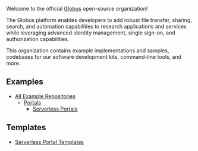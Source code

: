 

Welcome to the official [Globus](https://www.globus.org/) open-source organization!

The Globus platform enables developers to add robust file transfer, sharing, search, and automation capabilities to research applications and services while leveraging advanced identity management, single sign-on, and authorization capabilities.

This organization contains example implementations and samples, codebases for our software development kits, command-line tools, and more.

## Examples

- [All Example Repositories](https://github.com/orgs/globus/repositories?q=topic%3Aexample)
  - [Portals](https://github.com/orgs/globus/repositories?q=topic%3Aexample+topic%3Aportal)
    - [Serverless Portals](https://github.com/orgs/globus/repositories?q=topic%3Aexample+topic%3Aportal+topic%3Aserverless)


## Templates

- [Serverless Portal Templates](https://github.com/orgs/globus/repositories?q=topic%3Aportal+template%3Atrue)
